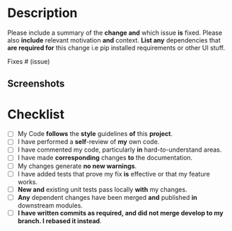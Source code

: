 # Description

Please include a summary of the **change and** which issue **is** fixed. Please 
also **include** relevant motivation **and** context. **List any** dependencies that 
**are required for** this change i.e pip installed requirements or other UI stuff.

Fixes # (issue)

## Screenshots

# Checklist

- [ ] My Code **follows** the **style** guidelines **of** this **project**.
- [ ] I have performed a **self**-review of **my** own code.
- [ ] I have commented my code, particularly **in** hard-*to*-understand areas.
- [ ] I have made **corresponding** changes **to** the documentation.
- [ ] My changes generate **no new warnings**.
- [ ] I have added tests that prove my fix **is** effective or that my feature works.
- [ ] **New and** existing unit tests pass locally **with** my changes.
- [ ] **Any** dependent changes have been merged **and** published **in** downstream modules.
- [ ] **I have written commits as required, and did not merge develop to my branch. I rebased it instead**.
